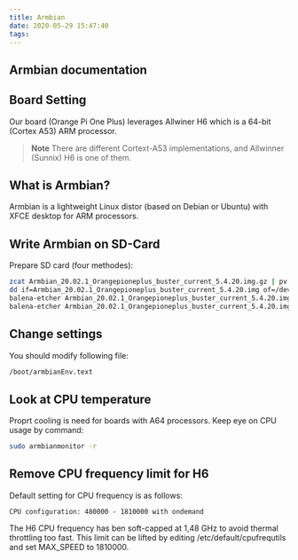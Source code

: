 ```yaml
---
title: Armbian
date: 2020-05-29 15:47:40
tags:
---
```


## Armbian documentation
[](https://docs.armbian.com/)

## Board Setting
Our board (Orange Pi One Plus) leverages Allwiner H6 which is a 64-bit (Cortex A53) ARM processor.

> **Note**
> There are different Cortext-A53 implementations, and Allwinner (Sunnix) H6 is one of them.


## What is Armbian?
Armbian is a lightweight Linux distor (based on Debian or Ubuntu) with XFCE desktop for ARM processors.

## Write Armbian on SD-Card
Prepare SD card (four methodes):

```bash
zcat Armbian_20.02.1_Orangepioneplus_buster_current_5.4.20.img.gz | pv | dd of=/dev/mmcblkX bs=1M
dd if=Armbian_20.02.1_Orangepioneplus_buster_current_5.4.20.img of=/dev/mmcblkX bs=1M 
balena-etcher Armbian_20.02.1_Orangepioneplus_buster_current_5.4.20.img.gz -d /dev/mmcblkX
balena-etcher Armbian_20.02.1_Orangepioneplus_buster_current_5.4.20.img -d /dev/mmcblkX
```

## Change settings
You should modify following file:
```bash
/boot/armbianEnv.text
```

## Look at CPU temperature
Proprt cooling is need for boards with A64 processors. Keep eye on CPU usage by command: 
```bash
sudo armbianmonitor -r
```

## Remove CPU frequency limit for H6
Default setting for CPU frequency is as follows:

```
CPU configuration: 480000 - 1810000 with ondemand
```

The H6 CPU frequency has ben soft-capped at 1,48 GHz to avoid thermal throttling too fast. This limit can be lifted by editing /etc/default/cpufrequtils and set MAX_SPEED to 1810000.
